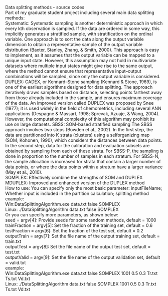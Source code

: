 Data splitting methods - source codes  
Part of my graduate student project including several main data splitting methods:  
Systematic: Systematic sampling is another deterministic approach in which every kth observation is sampled. If the data are ordered in some way, this implicitly generates a stratified sample, with stratification on the ordinal variable. One
approach is to sort the data along the output variable dimension to obtain a representative sample of the output variable distribution (Baxter, Stanley, Zhang, & Smith, 2000). This approach is easy to implement, as it assumes that the output variable can be mapped to a unique input state. However, this assumption may not hold in multivariate datasets where multiple input states might give rise to the same output, where the method cannot ensure that representative input–output combinations will be sampled, since only the output variable is considered.  
DUPLEX: CADEX, or Kennard–Stone sampling (Kennard & Stone, 1969), is one of the earliest algorithms designed for data splitting. The approach iteratively draws samples based on distance, selecting points farthest away from those already included in the sample, and ensures maximum coverage of the data. An improved version called DUPLEX was proposed by Snee (1977); it is used widely in the field of chemometrics, including several ANN applications (Despagne & Massart, 1998; Sprevak, Azuaje, & Wang, 2004). However, the computational complexity of this algorithm may prohibit its use on
large datasets.
SBSS: SOM-based stratified sampling The SBSS approach involves two steps (Bowden et al., 2002). In the first step, the data are partitioned into K strata (clusters) using a selforganizing map (SOM; Kohonen, 1990), which considers the distances between data points. In the second step, data for the calibration and evaluation subsets are obtained by sampling from each of these strata. For SBSS-P, the sampling is done in proportion to the number of samples in each stratum. For SBSS-N, the sample allocation is increased for strata that contain a larger number of data points, or where the data points within a stratum have a larger variance (May et al., 2010).  
SOMPLEX: Effectively combine the strengths of SOM and DUPLEX  
MDUPLEX: Improved and enhanced version of the DUPLEX method  
How to use: You can specify only the most basic parameter: inputFileName; Whether input is included in the partition calculation; splitting method  
example:  
Win:DataSplittingAlgorithm.exe data.txt false SOMPLEX  
Linux: ./DataSplittingAlgorithm data.txt false SOMPLEX  
Or you can specify more parameters, as shown below:  
seed = argv[4]: Provide seeds for some random methods, default = 1000  
trainFraction = argv[5]: Set the fraction of the training set, default = 0.6  
testFraction = argv[6]: Set the fraction of the test set, default = 0.2  
outputTrain = argv[7]: Set the file name of the output training set, default = train.txt  
outputTest = argv[8]: Set the file name of the output test set, default = test.txt  
outputValid = argv[9]: Set the file name of the output validation set, default = valid.txt  
example:  
Win:DataSplittingAlgorithm.exe data.txt false SOMPLEX 1001 0.5 0.3 Tr.txt Ts.txt Vd.txt  
Linux: ./DataSplittingAlgorithm data.txt false SOMPLEX 1001 0.5 0.3 Tr.txt Ts.txt Vd.txt  
